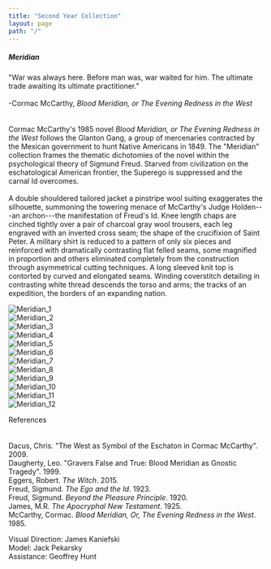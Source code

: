 ```yaml
---
title: "Second Year Collection"
layout: page
path: "/"
---
```

##### ***Meridian***  

   
​"War was always here. Before man was, war waited for him. The ultimate trade awaiting its ultimate practitioner."  
​  
​-Cormac McCarthy, *Blood Meridian, or The Evening Redness in the West* 
​  
​<br></br>
Cormac McCarthy's 1985 novel *Blood Meridian, or The Evening Redness in the West* follows the Glanton Gang, a group of mercenaries contracted by the Mexican government to hunt Native Americans in 1849. The "Meridian" collection frames the thematic dichotomies of the novel within the psychological theory of Sigmund Freud. Starved from civilization on the eschatological American frontier, the Superego is suppressed and the carnal Id overcomes.
​  
​  
​A double shouldered tailored jacket a pinstripe wool suiting exaggerates the silhouette, summoning the towering menace of McCarthy's Judge Holden---an archon---the manifestation of Freud's Id. Knee length chaps are cinched tightly over a pair of charcoal gray wool trousers, each leg engraved with an inverted cross seam; the shape of the crucifixion of Saint Peter. A military shirt is reduced to a pattern of only six pieces and reinforced with dramatically contrasting flat felled seams, some magnified in proportion and others eliminated completely from the construction through asymmetrical cutting techniques. A long sleeved knit top is contorted by curved and elongated seams. Winding coverstitch detailing in contrasting white thread descends the torso and arms; the tracks of an expedition, the borders of an expanding nation.
  
![Meridian_1](./meridian1.jpg)  
![Meridian_2](./meridian2.jpg)  
![Meridian_3](./meridian3.jpg)  
![Meridian_4](./meridian4.jpg)  
![Meridian_5](./meridian5.jpg)  
![Meridian_6](./meridian6.jpg)  
![Meridian_7](./meridian7.jpg)  
![Meridian_8](./meridian8.jpg)  
![Meridian_9](./meridian9.jpg)  
![Meridian_10](./meridian10.jpg)  
![Meridian_11](./meridian11.jpg)  
![Meridian_12](./meridian12.jpg)  

References  
<br></br>
Dacus, Chris. "The West as Symbol of the Eschaton in Cormac McCarthy". 2009.  
Daugherty, Leo. "Gravers False and True: Blood Meridian as Gnostic Tragedy". 1999.  
Eggers, Robert. *The Witch*. 2015.  
Freud, Sigmund. *The Ego and the Id*. 1923.  
Freud, Sigmund. *Beyond the Pleasure Principle*. 1920.  
James, M.R. *The Apocryphal New Testament*. 1925.  
McCarthy, Cormac. *Blood Meridian, Or, The Evening Redness in the West*. 1985.  

Visual Direction: James Kaniefski  
Model: Jack Pekarsky  
Assistance: Geoffrey Hunt  
